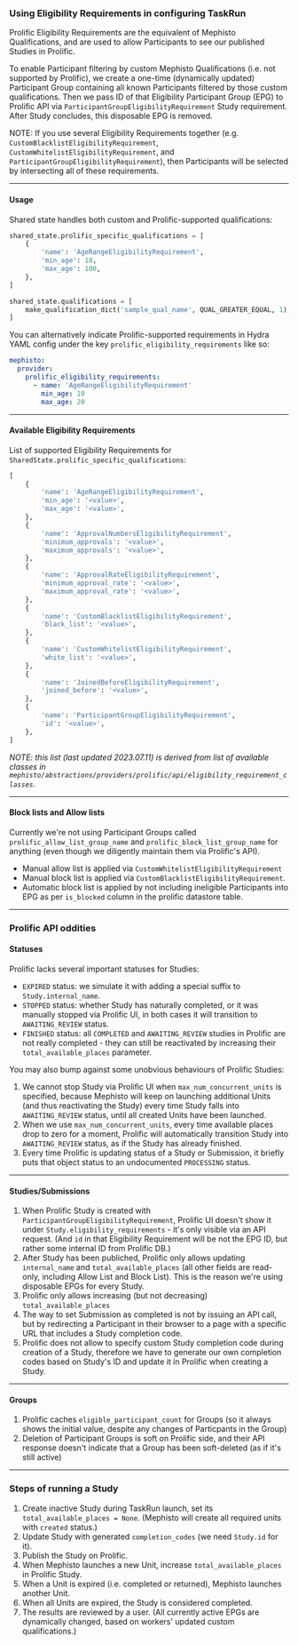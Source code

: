 <!---
  Copyright (c) Meta Platforms and its affiliates.
  This source code is licensed under the MIT license found in the
  LICENSE file in the root directory of this source tree.
-->

### Using Eligibility Requirements in configuring TaskRun

Prolific Eligibility Requirements are the equivalent of Mephisto Qualifications,
and are used to allow Participants to see our published Studies in Prolific.

To enable Participant filtering by custom Mephisto Qualifications
(i.e. not supported by Prolific), we create a one-time (dynamically updated) Participant Group
containing all known Participants filtered by those custom qualifications.
Then we pass ID of that Eligibility Participant Group (EPG) to Prolific API via
`ParticipantGroupEligibilityRequirement` Study requirement. After Study concludes, this
disposable EPG is removed.

NOTE: If you use several Eligibility Requirements together (e.g.
`CustomBlacklistEligibilityRequirement`, `CustomWhitelistEligibilityRequirement`, and
`ParticipantGroupEligibilityRequirement`), then Participants will be selected by
intersecting all of these requirements.


-------------------------------------------------------------------------------
#### Usage

Shared state handles both custom and Prolific-supported qualifications:

```python
shared_state.prolific_specific_qualifications = [
    {
        'name': 'AgeRangeEligibilityRequirement',
        'min_age': 18,
        'max_age': 100,
    },
]

shared_state.qualifications = [
    make_qualification_dict('sample_qual_name', QUAL_GREATER_EQUAL, 1),
]
```

You can alternatively indicate Prolific-supported requirements in Hydra YAML config
under the key `prolific_eligibility_requirements` like so:

```yaml
mephisto:
  provider:
    prolific_eligibility_requirements:
      - name: 'AgeRangeEligibilityRequirement'
        min_age: 10
        max_age: 20
```



-------------------------------------------------------------------------------
#### Available Eligibility Requirements

List of supported Eligibility Requirements for `SharedState.prolific_specific_qualifications`:

```python
[
    {
        'name': 'AgeRangeEligibilityRequirement',
        'min_age': '<value>',
        'max_age': '<value>',
    },
    {
        'name': 'ApprovalNumbersEligibilityRequirement',
        'minimum_approvals': '<value>',
        'maximum_approvals': '<value>',
    },
    {
        'name': 'ApprovalRateEligibilityRequirement',
        'minimum_approval_rate': '<value>',
        'maximum_approval_rate': '<value>',
    },
    {
        'name': 'CustomBlacklistEligibilityRequirement',
        'black_list': '<value>',
    },
    {
        'name': 'CustomWhitelistEligibilityRequirement',
        'white_list': '<value>',
    },
    {
        'name': 'JoinedBeforeEligibilityRequirement',
        'joined_before': '<value>',
    },
    {
        'name': 'ParticipantGroupEligibilityRequirement',
        'id': '<value>',
    },
]
```

_NOTE: this list (last updated 2023.07.11) is derived from list of available classes
in `mephisto/abstractions/providers/prolific/api/eligibility_requirement_classes`._



-------------------------------------------------------------------------------
#### Block lists and Allow lists

Currently we're not using Participant Groups called `prolific_allow_list_group_name`
and `prolific_block_list_group_name` for anything (even though we diligently maintain them
via Prolific's API).

- Manual allow list is applied via `CustomWhitelistEligibilityRequirement`
- Manual block list is applied via `CustomBlacklistEligibilityRequirement`.
- Automatic block list is applied by not including ineligible Participants into EPG
as per `is_blocked` column in the prolific datastore table.



-------------------------------------------------------------------------------
### Prolific API oddities

#### Statuses

Prolific lacks several important statuses for Studies:

- `EXPIRED` status: we simulate it with adding a special suffix to `Study.internal_name`.
- `STOPPED` status: whether Study has naturally completed,
or it was manually stopped via Prolific UI, in both cases it will transition to `AWAITING_REVIEW`
status.
- `FINISHED` status: all `COMPLETED` and `AWAITING_REVIEW` studies in Prolific are not really
completed - they can still be reactivated by increasing their `total_available_places` parameter.

You may also bump against some unobvious behaviours of Prolific Studies:

1. We cannot stop Study via Prolific UI when `max_num_concurrent_units` is specified,
because Mephisto will keep on launching additional Units (and thus reactivating the Study)
every time Study falls into `AWAITING_REVIEW` status, until all created Units have been launched.
2. When we use `max_num_concurrent_units`, every time available places drop to zero for a moment,
Prolific will automatically transition Study into `AWAITING_REVIEW` status,
as if the Study has already finished.
3. Every time Prolific is updating status of a Study or Submission, it briefly puts that object
status to an undocumented `PROCESSING` status.



-------------------------------------------------------------------------------
#### Studies/Submissions

1. When Prolific Study is created with `ParticipantGroupEligibilityRequirement`,
Prolific UI doesn't show it under `Study.eligibility_requirements` - it's only
visible via an API request. (And `id` in that Eligibility Requirement will be
not the EPG ID, but rather some internal ID from Prolific DB.)
2. After Study has been publiched, Prolific only allows updating `internal_name` and
`total_available_places` (all other fields are read-only, including Allow List and Block List).
This is the reason we're using disposable EPGs for every Study.
3. Prolific only allows increasing (but not decreasing) `total_available_places`
4. The way to set Submission as completed is not by issuing an API call, but by redirecting
a Participant in their browser to a page with a specific URL that includes a Study completion code.
5. Prolific does not allow to specify custom Study completion code during creation of a Study,
therefore we have to generate our own completion codes based on Study's ID and
update it in Prolific when creating a Study.



-------------------------------------------------------------------------------
#### Groups

1. Prolific caches `eligible_participant_count` for Groups (so it always shows the initial value,
despite any changes of Particpants in the Group)
2. Deletion of Participant Groups is soft on Prolific side, and their API response doesn't
indicate that a Group has been soft-deleted (as if it's still active)



-------------------------------------------------------------------------------
### Steps of running a Study

1. Create inactive Study during TaskRun launch, set its `total_available_places = None`.
(Mephisto will create all required units with `created` status.)
2. Update Study with generated `completion_codes` (we need `Study.id` for it).
3. Publish the Study on Prolific.
4. When Mephisto launches a new Unit, increase `total_available_places` in Prolific Study.
5. When a Unit is expired (i.e. completed or returned), Mephisto launches another Unit.
6. When all Units are expired, the Study is considered completed.
7. The results are reviewed by a user. (All currently active EPGs are dynamically changed,
based on workers' updated custom qualifications.)
